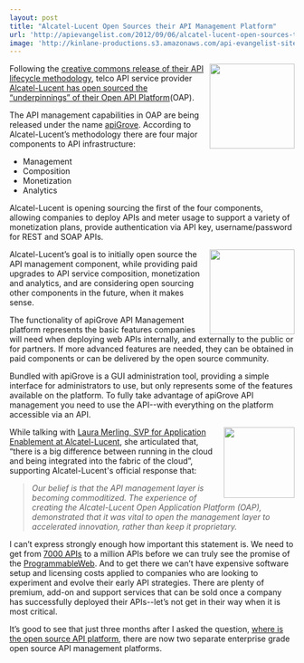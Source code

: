 ```yaml
---
layout: post
title: "Alcatel-Lucent Open Sources their API Management Platform"
url: 'http://apievangelist.com/2012/09/06/alcatel-lucent-open-sources-their-api-management-platform/'
image: 'http://kinlane-productions.s3.amazonaws.com/api-evangelist-site/blog/apigrove-logo.png'
---
```


[<img class="c1" src="https://s3.amazonaws.com/kinlane-productions/api-service-providers/alcatel-lucent/alcatel-logo-2.jpeg" alt="" width="150" align="right" />][1]

Following the [creative commons release of their API lifecycle methodology][2], telco API service provider [Alcatel-Lucent has open sourced the “underpinnings” of their Open API Platform][3](OAP).

The API management capabilities in OAP are being released under the name [apiGrove][4]. According to Alcatel-Lucent’s methodology there are four major components to API infrastructure:

  * Management
  * Composition
  * Monetization
  * Analytics

Alcatel-Lucent is opening sourcing the first of the four components, allowing companies to deploy APIs and meter usage to support a variety of monetization plans, provide authentication via API key, username/password for REST and SOAP APIs.

[<img class="c1" src="https://s3.amazonaws.com/kinlane-productions/api-service-providers/alcatel-lucent/apigrove/apigrove-logo.png" alt="" width="150" align="right" />][4]

Alcatel-Lucent’s goal is to initially open source the API management component, while providing paid upgrades to API service composition, monetization and analytics, and are considering open sourcing other components in the future, when it makes sense.

The functionality of apiGrove API Management platform represents the basic features companies will need when deploying web APIs internally, and externally to the public or for partners. If more advanced features are needed, they can be obtained in paid components or can be delivered by the open source community.

Bundled with apiGrove is a GUI administration tool, providing a simple interface for administrators to use, but only represents some of the features available on the platform. To fully take advantage of apiGrove API management you need to use the API--with everything on the platform accessible via an API.

<img class="c1" src="https://s3.amazonaws.com/kinlane-productions/events/api-strategy-practice-conference/speakers/laura-merling.jpeg" alt="" width="125" align="right" />

While talking with [Laura Merling, SVP for Application Enablement at Alcatel-Lucent][5], she articulated that, “there is a big difference between running in the cloud and being integrated into the fabric of the cloud”, supporting Alcatel-Lucent's official response that:

> _Our belief is that the API management layer is becoming commoditized. The experience of creating the Alcatel-Lucent Open Application Platform (OAP), demonstrated that it was vital to open the management layer to accelerated innovation, rather than keep it proprietary._

I can’t express strongly enough how important this statement is. We need to get from [7000 APIs][6] to a million APIs before we can truly see the promise of the [ProgrammableWeb][7]. And to get there we can’t have expensive software setup and licensing costs applied to companies who are looking to experiment and evolve their early API strategies. There are plenty of premium, add-on and support services that can be sold once a company has successfully deployed their APIs--let’s not get in their way when it is most critical.

It’s good to see that just three months after I asked the question, [where is the open source API platform][8], there are now two separate enterprise grade open source API management platforms.

   [1]: http://www.alcatel-lucent.com/wps/portal
   [2]: http://techcrunch.com/2012/08/16/alcatel-lucent-creates-methodology-for-apis-and-makes-available-under-creative-commons/ (creative commons release of their API lifecycle methodology)
   [3]: http://apigrove.net/the-first-step-welcome/ (Alcatel-Lucent open sourced the “underpinnings” of their Open API Platform)
   [4]: http://apigrove.net/ (apiGrove)
   [5]: http://www.linkedin.com/in/merling
   [6]: http://blog.programmableweb.com/2012/08/23/7000-apis-twice-as-many-as-this-time-last-year/ (7000 APIs)
   [7]: http://www.programmableweb.com (ProgrammableWeb)
   [8]: http://apievangelist.com/2012/06/11/where-is-the-open-source-api-platform/7000%20APIs (where is the open source API platform)
